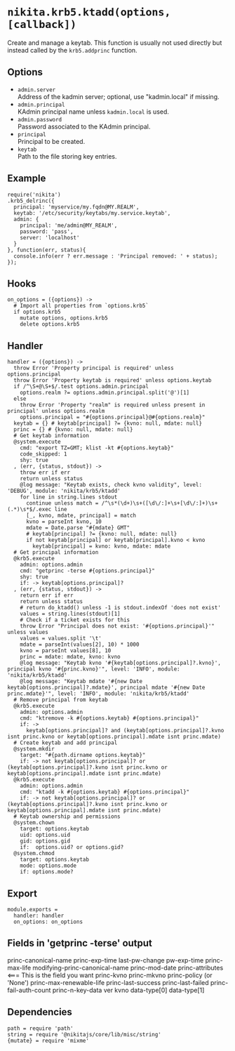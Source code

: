
# `nikita.krb5.ktadd(options, [callback])`

Create and manage a keytab. This function is usually not used directly but instead
called by the `krb5.addprinc` function.

## Options

* `admin.server`   
  Address of the kadmin server; optional, use "kadmin.local" if missing.   
* `admin.principal`   
  KAdmin principal name unless `kadmin.local` is used.   
* `admin.password`   
  Password associated to the KAdmin principal.   
* `principal`   
  Principal to be created.   
* `keytab`   
  Path to the file storing key entries.   

## Example

```
require('nikita')
.krb5_delrinc({
  principal: 'myservice/my.fqdn@MY.REALM',
  keytab: '/etc/security/keytabs/my.service.keytab',
  admin: {
    principal: 'me/admin@MY_REALM',
    password: 'pass',
    server: 'localhost'
  }
}, function(err, status){
  console.info(err ? err.message : 'Principal removed: ' + status);
});
```

## Hooks

    on_options = ({options}) ->
      # Import all properties from `options.krb5`
      if options.krb5
        mutate options, options.krb5
        delete options.krb5

## Handler

    handler = ({options}) ->
      throw Error 'Property principal is required' unless options.principal
      throw Error 'Property keytab is required' unless options.keytab
      if /^\S+@\S+$/.test options.admin.principal
        options.realm ?= options.admin.principal.split('@')[1]
      else
        throw Error 'Property "realm" is required unless present in principal' unless options.realm
        options.principal = "#{options.principal}@#{options.realm}"
      keytab = {} # keytab[principal] ?= {kvno: null, mdate: null}
      princ = {} # {kvno: null, mdate: null}
      # Get keytab information
      @system.execute
        cmd: "export TZ=GMT; klist -kt #{options.keytab}"
        code_skipped: 1
        shy: true
      , (err, {status, stdout}) ->
        throw err if err
        return unless status
        @log message: "Keytab exists, check kvno validity", level: 'DEBUG', module: 'nikita/krb5/ktadd'
        for line in string.lines stdout
          continue unless match = /^\s*(\d+)\s+([\d\/:]+\s+[\d\/:]+)\s+(.*)\s*$/.exec line
          [_, kvno, mdate, principal] = match
          kvno = parseInt kvno, 10
          mdate = Date.parse "#{mdate} GMT"
          # keytab[principal] ?= {kvno: null, mdate: null}
          if not keytab[principal] or keytab[principal].kvno < kvno
            keytab[principal] = kvno: kvno, mdate: mdate
      # Get principal information
      @krb5.execute
        admin: options.admin
        cmd: "getprinc -terse #{options.principal}"
        shy: true
        if: -> keytab[options.principal]?
      , (err, {status, stdout}) ->
        return err if err
        return unless status
        # return do_ktadd() unless -1 is stdout.indexOf 'does not exist'
        values = string.lines(stdout)[1]
        # Check if a ticket exists for this
        throw Error "Principal does not exist: '#{options.principal}'" unless values
        values = values.split '\t'
        mdate = parseInt(values[2], 10) * 1000
        kvno = parseInt values[8], 10
        princ = mdate: mdate, kvno: kvno
        @log message: "Keytab kvno '#{keytab[options.principal]?.kvno}', principal kvno '#{princ.kvno}'", level: 'INFO', module: 'nikita/krb5/ktadd'
        @log message: "Keytab mdate '#{new Date keytab[options.principal]?.mdate}', principal mdate '#{new Date princ.mdate}'", level: 'INFO', module: 'nikita/krb5/ktadd'
      # Remove principal from keytab
      @krb5.execute
        admin: options.admin
        cmd: "ktremove -k #{options.keytab} #{options.principal}"
        if: ->
          keytab[options.principal]? and (keytab[options.principal]?.kvno isnt princ.kvno or keytab[options.principal].mdate isnt princ.mdate)
      # Create keytab and add principal
      @system.mkdir
        target: "#{path.dirname options.keytab}"
        if: -> not keytab[options.principal]? or (keytab[options.principal]?.kvno isnt princ.kvno or keytab[options.principal].mdate isnt princ.mdate)
      @krb5.execute
        admin: options.admin
        cmd: "ktadd -k #{options.keytab} #{options.principal}"
        if: -> not keytab[options.principal]? or (keytab[options.principal]?.kvno isnt princ.kvno or keytab[options.principal].mdate isnt princ.mdate)
      # Keytab ownership and permissions
      @system.chown
        target: options.keytab
        uid: options.uid
        gid: options.gid
        if:  options.uid? or options.gid?
      @system.chmod
        target: options.keytab
        mode: options.mode
        if: options.mode?

## Export

    module.exports =
      handler: handler
      on_options: on_options

## Fields in 'getprinc -terse' output

princ-canonical-name
princ-exp-time
last-pw-change
pw-exp-time
princ-max-life
modifying-princ-canonical-name
princ-mod-date
princ-attributes <=== This is the field you want
princ-kvno
princ-mkvno
princ-policy (or 'None')
princ-max-renewable-life
princ-last-success
princ-last-failed
princ-fail-auth-count
princ-n-key-data
ver
kvno
data-type[0]
data-type[1]

## Dependencies

    path = require 'path'
    string = require '@nikitajs/core/lib/misc/string'
    {mutate} = require 'mixme'

